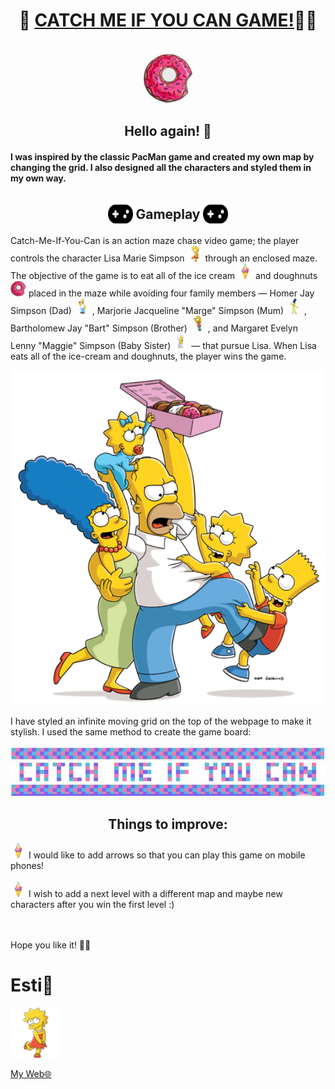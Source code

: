 <div align="center">
  
# 🏃 [CATCH ME IF YOU CAN GAME!](https://estishi87.github.io/CatchMeIfYouCan/)🏃‍♀️
<br >

<!-- Donut PIC -->
<div align="center">
    <img src="images/donut1.jpg" alt="Logo" width="80" height="80">
  </a>


  
  

## Hello again! 👋<br > 


#### <p align="left">I was inspired by the classic PacMan game and created my own map by changing the grid. I also designed all the characters and styled them in my own way.<br > </p>

  ## <p align="center"><img src="images/fav1.svg" alt="Logo" width="40" height="40" style="margin-bottom: -12px"> Gameplay <img src="images/fav1.svg" alt="Logo" width="40" height="40" style="margin-bottom: -12px"></p>

<p align="left">Catch-Me-If-You-Can is an action maze chase video game; the player controls the character Lisa Marie Simpson <a align="left"> <img src="images/lisa3.png" width="25" height="25">
  </a> through an enclosed maze. The objective of the game is to eat all of the ice cream <a align="left"> <img src="images/icecream1.jpg" width="25" height="25">
  </a> and doughnuts <a align="left"> <img src="images/donut1.jpg" width="25" height="25">
  </a> placed in the maze while avoiding four family members — Homer Jay Simpson (Dad) <a align="left"> <img src="images/happyDad1.png" width="25" height="25">
  </a>, Marjorie Jacqueline "Marge" Simpson (Mum) <a align="left"> <img src="images/happyMum1.jpg" width="25" height="25">
  </a>, Bartholomew Jay "Bart" Simpson (Brother) <a align="left"> <img src="images/happyBrother1.png" width="25" height="25">
  </a>, and Margaret Evelyn Lenny "Maggie" Simpson (Baby Sister) <a align="left"> <img src="images/angrybaby1.png" width="25" height="25">
  </a> — that pursue Lisa. When Lisa eats all of the ice-cream and doughnuts, the player wins the game.

  <!-- Simpson family PIC -->
<div align="center">
    <img src="images/Simpson_family.png" alt="Logo" size="100">
  </a>


<p align="left">I have styled an infinite moving grid on the top of the webpage to make it stylish. I used the same method to create the game board:<p align="left">
<!-- Moving Letters Pic -->
<div align="center">
    <img src="images/grid.JPG" alt="Logo" width="900" height="80">
  </a>

## Things to improve: <br >
<div align="left">
    <img src="images/icecream1.jpg" alt="Logo" width="25" height="25">
  </a> I would like to add arrows so that you can play this game on mobile phones! <br ><br >
<img src="images/icecream1.jpg" alt="Logo" width="25" height="25">
  </a> I wish to add a next level with a different map and maybe new characters after you win the first level :) <br >
<br ><br >

Hope you like it! 🙌🏻

# Esti🎀<br />
<!-- PIC OF ME --> <div align="left">
  <a href="https://estishi87.github.io/EstiShi/">
    <img src="images/lisa3.png" alt="Logo" width="80" height="80">
  </a> <br >
  
[My Web🌐](https://estishi87.github.io/EstiShi/)
<br >

